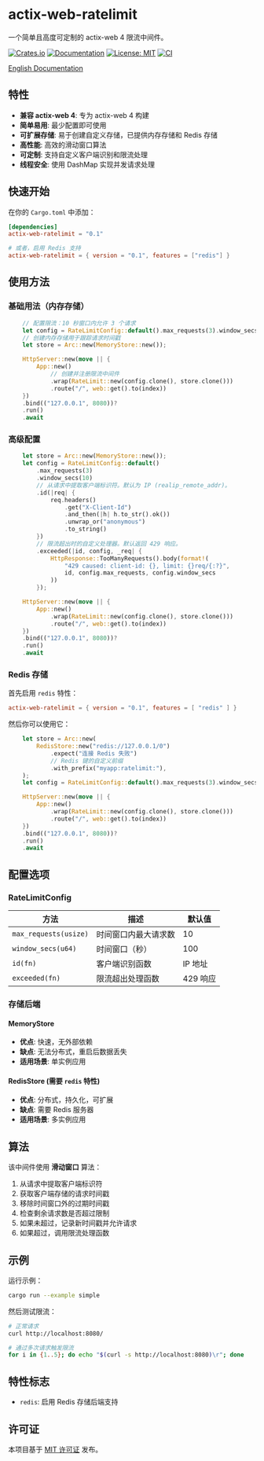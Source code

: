 # actix-web-ratelimit

一个简单且高度可定制的 actix-web 4 限流中间件。

[![Crates.io](https://img.shields.io/crates/v/actix-web-ratelimit.svg)](https://crates.io/crates/actix-web-ratelimit)
[![Documentation](https://docs.rs/actix-web-ratelimit/badge.svg)](https://docs.rs/actix-web-ratelimit)
[![License: MIT](https://img.shields.io/badge/License-MIT-yellow.svg)](https://opensource.org/licenses/MIT)
[![CI](https://img.shields.io/github/actions/workflow/status/bigyao25/actix-web-ratelimit/CI.yml?branch=main)](https://github.com/bigyao25/actix-web-ratelimit/actions/workflows/CI.yml)

[English Documentation](README.md)

## 特性

- **兼容 actix-web 4**: 专为 actix-web 4 构建
- **简单易用**: 最少配置即可使用
- **可扩展存储**: 易于创建自定义存储，已提供内存存储和 Redis 存储
- **高性能**: 高效的滑动窗口算法
- **可定制**: 支持自定义客户端识别和限流处理
- **线程安全**: 使用 DashMap 实现并发请求处理

## 快速开始

在你的 `Cargo.toml` 中添加：

```toml
[dependencies]
actix-web-ratelimit = "0.1"

# 或者，启用 Redis 支持
actix-web-ratelimit = { version = "0.1", features = ["redis"] }
```

## 使用方法

### 基础用法（内存存储）

```rust
    // 配置限流：10 秒窗口内允许 3 个请求
    let config = RateLimitConfig::default().max_requests(3).window_secs(10);
    // 创建内存存储用于跟踪请求时间戳
    let store = Arc::new(MemoryStore::new());

    HttpServer::new(move || {
        App::new()
            // 创建并注册限流中间件
            .wrap(RateLimit::new(config.clone(), store.clone()))
            .route("/", web::get().to(index))
    })
    .bind(("127.0.0.1", 8080))?
    .run()
    .await
```

### 高级配置

```rust
    let store = Arc::new(MemoryStore::new());
    let config = RateLimitConfig::default()
        .max_requests(3)
        .window_secs(10)
        // 从请求中提取客户端标识符。默认为 IP (realip_remote_addr)。
        .id(|req| {
            req.headers()
                .get("X-Client-Id")
                .and_then(|h| h.to_str().ok())
                .unwrap_or("anonymous")
                .to_string()
        })
        // 限流超出时的自定义处理器。默认返回 429 响应。
        .exceeded(|id, config, _req| {
            HttpResponse::TooManyRequests().body(format!(
                "429 caused: client-id: {}, limit: {}req/{:?}",
                id, config.max_requests, config.window_secs
            ))
        });

    HttpServer::new(move || {
        App::new()
            .wrap(RateLimit::new(config.clone(), store.clone()))
            .route("/", web::get().to(index))
    })
    .bind(("127.0.0.1", 8080))?
    .run()
    .await
```

### Redis 存储

首先启用 `redis` 特性：
```toml
actix-web-ratelimit = { version = "0.1", features = [ "redis" ] }
```
然后你可以使用它：
```rust
    let store = Arc::new(
        RedisStore::new("redis://127.0.0.1/0")
            .expect("连接 Redis 失败")
            // Redis 键的自定义前缀
            .with_prefix("myapp:ratelimit:"),
    );
    let config = RateLimitConfig::default().max_requests(3).window_secs(10);

    HttpServer::new(move || {
        App::new()
            .wrap(RateLimit::new(config.clone(), store.clone()))
            .route("/", web::get().to(index))
    })
    .bind(("127.0.0.1", 8080))?
    .run()
    .await
```

## 配置选项

### RateLimitConfig

| 方法 | 描述 | 默认值 |
|------|------|--------|
| `max_requests(usize)` | 时间窗口内最大请求数 | 10 |
| `window_secs(u64)` | 时间窗口（秒） | 100 |
| `id(fn)` | 客户端识别函数 | IP 地址 |
| `exceeded(fn)` | 限流超出处理函数 | 429 响应 |

### 存储后端

#### MemoryStore
- **优点**: 快速，无外部依赖
- **缺点**: 无法分布式，重启后数据丢失
- **适用场景**: 单实例应用

#### RedisStore (需要 `redis` 特性)
- **优点**: 分布式，持久化，可扩展
- **缺点**: 需要 Redis 服务器
- **适用场景**: 多实例应用

## 算法

该中间件使用 **滑动窗口** 算法：

1. 从请求中提取客户端标识符
2. 获取客户端存储的请求时间戳
3. 移除时间窗口外的过期时间戳
4. 检查剩余请求数是否超过限制
5. 如果未超过，记录新时间戳并允许请求
6. 如果超过，调用限流处理函数

## 示例

运行示例：

```bash
cargo run --example simple
```

然后测试限流：

```bash
# 正常请求
curl http://localhost:8080/

# 通过多次请求触发限流
for i in {1..5}; do echo "$(curl -s http://localhost:8080)\r"; done
```

## 特性标志

- `redis`: 启用 Redis 存储后端支持

## 许可证

本项目基于 [MIT 许可证](LICENSE) 发布。